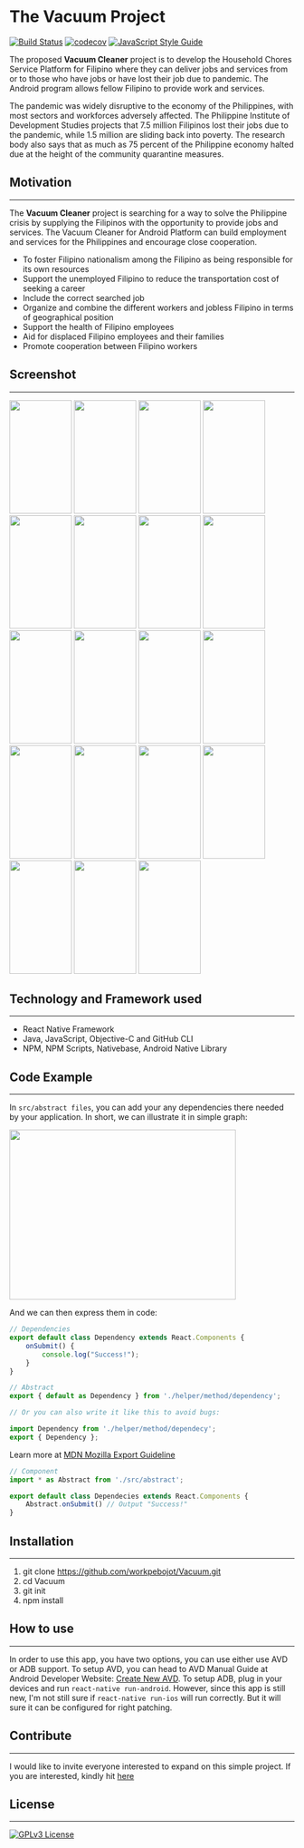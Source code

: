 # The Vacuum Project
[![Build Status](https://travis-ci.com/workpebojot/Vacuum.svg?token=pPU1uhUU9SnFaiq4DHLq&branch=master)](https://travis-ci.com/workpebojot/Vacuum) [![codecov](https://codecov.io/gh/workpebojot/Vacuum/branch/master/graph/badge.svg?token=BH3L6VJIME)](https://codecov.io/gh/workpebojot/Vacuum) [![JavaScript Style Guide](https://img.shields.io/badge/code_style-standard-brightgreen.svg)](https://standardjs.com)

The proposed **Vacuum Cleaner** project is to develop the Household Chores Service Platform for Filipino where they can deliver jobs and services from or to those who have jobs or have lost their job due to pandemic. The Android program allows fellow Filipino to provide work and services.

The pandemic was widely disruptive to the economy of the Philippines, with most sectors and workforces adversely affected. The Philippine Institute of Development Studies projects that 7.5 million Filipinos lost their jobs due to the pandemic, while 1.5 million are sliding back into poverty. The research body also says that as much as 75 percent of the Philippine economy halted due at the height of the community quarantine measures.

## Motivation
---
The **Vacuum Cleaner** project is searching for a way to solve the Philippine crisis by supplying the Filipinos with the opportunity to provide jobs and services. The Vacuum Cleaner for Android Platform can build employment and services for the Philippines and encourage close cooperation.

-	To foster Filipino nationalism among the Filipino as being responsible for its own resources
-	Support the unemployed Filipino to reduce the transportation cost of seeking a career
-	Include the correct searched job
-	Organize and combine the different workers and jobless Filipino in terms of geographical position
-	Support the health of Filipino employees
-	Aid for displaced Filipino employees and their families
-	Promote cooperation between Filipino workers

## Screenshot
---

<p>
    <img width="110" height="200" src="https://user-images.githubusercontent.com/38276345/102956721-a3384080-4513-11eb-9fd2-fda8b70fbaf7.png" />
    <img width="110" height="200" src="https://user-images.githubusercontent.com/38276345/102956726-a5020400-4513-11eb-86f4-f131b6089dd6.png" />
    <img width="110" height="200" src="https://user-images.githubusercontent.com/38276345/102956727-a59a9a80-4513-11eb-9173-c29b3f598e7f.png" />
    <img width="110" height="200" src="https://user-images.githubusercontent.com/38276345/102956729-a6cbc780-4513-11eb-8e75-7314b038d302.png" />
    <img width="110" height="200" src="https://user-images.githubusercontent.com/38276345/102956730-a7645e00-4513-11eb-90bb-12c6e6416753.png" />
    <img width="110" height="200" src="https://user-images.githubusercontent.com/38276345/102956734-a8958b00-4513-11eb-9b4f-29a58e4d8184.png" />
    <img width="110" height="200" src="https://user-images.githubusercontent.com/38276345/102956737-a92e2180-4513-11eb-9dd9-768015b40494.png" />
    <img width="110" height="200" src="https://user-images.githubusercontent.com/38276345/102956740-a9c6b800-4513-11eb-965f-1a5ff378529f.png" />
    <img width="110" height="200" src="https://user-images.githubusercontent.com/38276345/102956741-aa5f4e80-4513-11eb-8b32-dcca9a024c35.png" />
    <img width="110" height="200" src="https://user-images.githubusercontent.com/38276345/102956743-ab907b80-4513-11eb-9211-14bd18017e1f.png" />
    <img width="110" height="200" src="https://user-images.githubusercontent.com/38276345/102956745-ac291200-4513-11eb-9e3b-358a692ac412.png" />
    <img width="110" height="200" src="https://user-images.githubusercontent.com/38276345/102956747-acc1a880-4513-11eb-93b8-90bca63d4b7a.png" />
    <img width="110" height="200" src="https://user-images.githubusercontent.com/38276345/102956752-adf2d580-4513-11eb-9d9a-132bfe542b59.png" />
    <img width="110" height="200" src="https://user-images.githubusercontent.com/38276345/102956753-ae8b6c00-4513-11eb-9482-4fb83e1959ef.png" />
    <img width="110" height="200" src="https://user-images.githubusercontent.com/38276345/102956755-af240280-4513-11eb-8c2b-fef19e0fb330.png" />
    <img width="110" height="200" src="https://user-images.githubusercontent.com/38276345/102956758-afbc9900-4513-11eb-9cd6-76c61c92581b.png" />
    <img width="110" height="200" src="https://user-images.githubusercontent.com/38276345/102956760-b0edc600-4513-11eb-96ce-09741b4511f5.png" />
    <img width="110" height="200" src="https://user-images.githubusercontent.com/38276345/102956763-b1865c80-4513-11eb-9914-8f56076171db.png" />
    <img width="110" height="200" src="https://user-images.githubusercontent.com/38276345/102956765-b21ef300-4513-11eb-8f2f-0ad0e43e7103.png" />
</p>

## Technology and Framework used
---

- React Native Framework
- Java, JavaScript, Objective-C and GitHub CLI
- NPM, NPM Scripts, Nativebase, Android Native Library

## Code Example
---

In `src/abstract files`, you can add your any dependencies there needed by your application. In short, we can illustrate it in simple graph:

<img width="400" height="300" src="https://user-images.githubusercontent.com/38276345/102958422-c4029500-4517-11eb-81e3-cbb9b0f668c4.png" />

And we can then express them in code:
```javascript
// Dependencies
export default class Dependency extends React.Components {
    onSubmit() {
        console.log("Success!");
    }
}
```
```javascript
// Abstract
export { default as Dependency } from './helper/method/dependency';

// Or you can also write it like this to avoid bugs:

import Dependency from './helper/method/dependecy';
export { Dependency };
```
Learn more at [MDN Mozilla Export Guideline](https://developer.mozilla.org/en-US/docs/web/javascript/reference/statements/export)

```javascript
// Component
import * as Abstract from './src/abstract';

export default class Dependecies extends React.Components {
    Abstract.onSubmit() // Output "Success!"
}
```

## Installation
---

1. git clone https://github.com/workpebojot/Vacuum.git
2. cd Vacuum
3. git init
4. npm install

## How to use
---

In order to use this app, you have two options, you can use either use AVD or ADB support. To setup AVD, you can head to AVD Manual Guide at Android Developer Website: [Create New AVD](https://developer.android.com/studio/run/managing-avds.html). To setup ADB, plug in your devices and run `react-native run-android`. However, since this app is still new, I'm not still sure if `react-native run-ios` will run correctly. But it will sure it can be configured for right patching.

## Contribute
---
I would like to invite everyone interested to expand on this simple project. If you are interested, kindly hit [here](https://github.com/workpebojot/Vacuum/blob/master/CONTRIBUTING.md)

## License
---
[![GPLv3 License](https://img.shields.io/badge/License-GPL%20v3-yellow.svg)](https://opensource.org/licenses/)